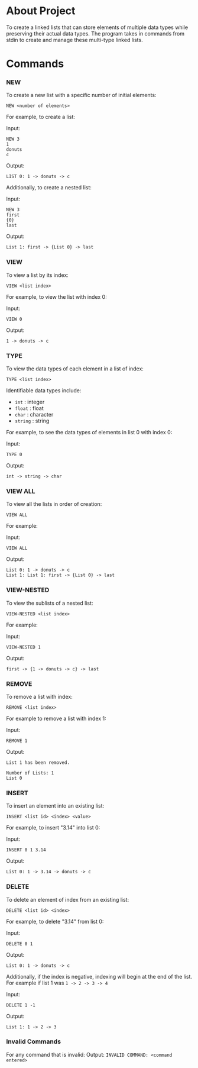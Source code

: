# About Project
To create a linked lists that can store elements of multiple data types while preserving their actual data types. The program takes in commands from stdin to create and manage these multi-type linked lists. 

# Commands
### NEW
To create a new list with a specific number of initial elements:

`NEW <number of elements>`

For example, to create a list: 

Input: 
```
NEW 3
1
donuts
c
```

Output: 
```
LIST 0: 1 -> donuts -> c
```

Additionally, to create a nested list: 

Input: 
```
NEW 3
first
{0}
last
```

Output: 
```
List 1: first -> {List 0} -> last
```

### VIEW 
To view a list by its index: 

`VIEW <list index>`

For example, to view the list with index 0: 

Input:
```
VIEW 0
```

Output: 
```
1 -> donuts -> c
```

### TYPE
To view the data types of each element in a list of index: 

`TYPE <list index>`

Identifiable data types include: 
- `int` : integer
- `float` : float
- `char` : character
- `string` : string

For example, to see the data types of elements in list 0 with index 0:

Input: 
```
TYPE 0
```

Output: 
```
int -> string -> char
```

### VIEW ALL 
To view all the lists in order of creation: 

`VIEW ALL`

For example: 

Input: 
```
VIEW ALL
```

Output: 
```
List 0: 1 -> donuts -> c
List 1: List 1: first -> {List 0} -> last
```

### VIEW-NESTED
To view the sublists of a nested list: 

`VIEW-NESTED <list index>`

For example: 

Input: 
```
VIEW-NESTED 1
```

Output:
```
first -> {1 -> donuts -> c} -> last
```

### REMOVE
To remove a list with index: 

`REMOVE <list index>`

For example to remove a list with index 1:

Input: 
```
REMOVE 1
```

Output: 
```
List 1 has been removed.

Number of Lists: 1
List 0
```

### INSERT
To insert an element into an existing list: 

`INSERT <list id> <index> <value>`

For example, to insert "3.14" into list 0:

Input: 
```
INSERT 0 1 3.14
```

Output: 
```
List 0: 1 -> 3.14 -> donuts -> c
```

### DELETE 
To delete an element of index from an existing list:

`DELETE <list id> <index>`

For example, to delete "3.14" from list 0:

Input: 
```
DELETE 0 1
```

Output:
```
List 0: 1 -> donuts -> c
```

Additionally, if the index is negative, indexing will begin at the end of the list. For example if list 1 was `1 -> 2 -> 3 -> 4`

Input: 
```
DELETE 1 -1
```

Output: 
```
List 1: 1 -> 2 -> 3
```

### Invalid Commands 
For any command that is invalid: 
Output: `INVALID COMMAND: <command entered>`

